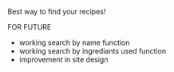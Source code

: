 Best way to find your recipes!

FOR FUTURE
- working search by name function
- working search by ingrediants used function
- improvement in site design
